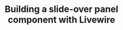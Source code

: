 ---
layout: "../../layouts/BlogPost.astro"
title: Building a slide-over panel component with Livewire
pubDate: 2022-10-06T14:27:16.845Z
description: >-
    I have been a fan of Laravel Livewire since it was first released, and I have used it many times to create great user interfaces for applications.
social_image: https://laravelnews.s3.amazonaws.com/images/livewire-side-pa.png?w=1366&h=698.52272727273&q=90&auto=format&fit=crop
repost: true
source: https://laravel-news.com/building-a-slide-over-panel-component-with-livewire
partner: Laravel News
---